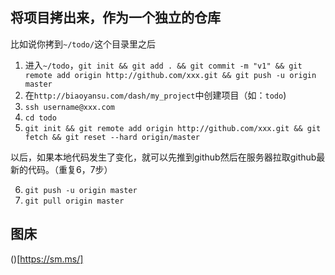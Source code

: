 ## 将项目拷出来，作为一个独立的仓库

比如说你拷到`~/todo/`这个目录里之后

1. 进入`~/todo`，`git init && git add . && git commit -m "v1" && git remote add origin http://github.com/xxx.git && git push -u origin master`
2. 在`http://biaoyansu.com/dash/my_project`中创建项目（如：`todo`)
3. `ssh username@xxx.com`
4. `cd todo`
5. `git init && git remote add origin http://github.com/xxx.git && git fetch && git reset --hard origin/master`

以后，如果本地代码发生了变化，就可以先推到github然后在服务器拉取github最新的代码。（重复6，7步）

6. `git push -u origin master`
7. `git pull origin master`

## 图床

()[https://sm.ms/]